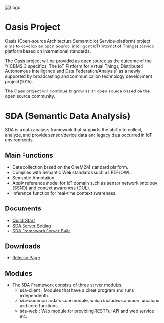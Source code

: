 ![Logo](https://github.com/iotoasis/SO/blob/master/logo_oasis_m.png)

# Oasis Project

Oasis (Open-source Architecture Semantic Iot Service-platform) project aims to develop an open source, intelligent IoT(Internet of Things) service platform based on international standards.

The Oasis project will be provided as open source as the outcome of the “(ICBMS-3 specifics) The IoT Platform for Virtual Things, Distributed Autonomous Intelligence and Data Federation/Analysis" as a newly supported by broadcasting and communication technology development project(2015).

The Oasis project will continue to grow as an open source based on the open source community.

# SDA (Semantic Data Analysis)

SDA is a data analysis framework that supports the ability to collect, analyze, and provide sensor/device data and legacy data occurred in IoT environments.
 
## Main Functions

* Data collection based on the OneM2M standard platform.
* Complies with Semantic Web standards such as RDF/OWL.
* Semantic Annotation.
* Apply reference model for IoT domain such as sensor network ontology (SSNO) and context awareness (DUL).
* Inference function for real-time context awareness.

## Documents
 - [Quick Start](https://github.com/iotoasis/SDA/blob/master/sda-doc/quick-start.md)
 - [SDA Server Setting](https://github.com/iotoasis/SDA/blob/master/sda-doc/configuration.md)
 - [SDA Framework Server Build](https://github.com/iotoasis/SDA/blob/master/sda-doc/build_eclipse.md)

## Downloads
 - [Release Page](https://github.com/iotoasis/SDA/releases)
 
## Modules
- The SDA Framework consists of three server modules.<br> 
   - sda-client : Modules that have a client program and runs independently. <br>
   - sda-common : sda's core module, which includes common functions and core functions. <br>
   - sda-web : Web module for providing RESTFul API and web service etc.
<br>

